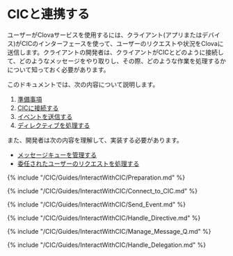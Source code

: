 # CICと連携する
ユーザーがClovaサービスを使用するには、クライアント(アプリまたはデバイス)がCICのインターフェースを使って、ユーザーのリクエストや状況をClovaに送信します。クライアントの開発者は、クライアントがCICとどのように接続して、どのようなメッセージをやり取りし、その際、どのような作業を処理するかについて知っておく必要があります。

このドキュメントでは、次の内容について説明します。

1. [準備事項](#Preparation)
2. [CICに接続する](#ConnectToCIC)
3. [イベントを送信する](#SendEvent)
4. [ディレクティブを処理する](#HandleDirective)

また、開発者は次の内容を理解して、実装する必要があります。
* [メッセージキューを管理する](#ManageMessageQ)
* [委任されたユーザーのリクエストを処理する](#HandleDelegation)

{% include "/CIC/Guides/InteractWithCIC/Preparation.md" %}

{% include "/CIC/Guides/InteractWithCIC/Connect_to_CIC.md" %}

{% include "/CIC/Guides/InteractWithCIC/Send_Event.md" %}

{% include "/CIC/Guides/InteractWithCIC/Handle_Directive.md" %}

{% include "/CIC/Guides/InteractWithCIC/Manage_Message_Q.md" %}

{% include "/CIC/Guides/InteractWithCIC/Handle_Delegation.md" %}
